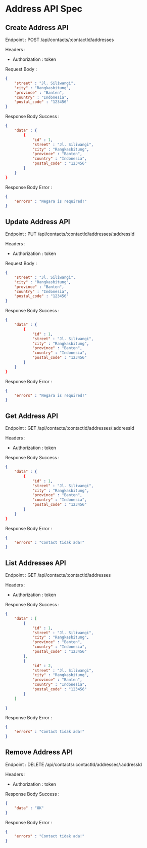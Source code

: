 # Address API Spec

## Create Address API

Endpoint : POST /api/contacts/:contactId/addresses

Headers :
- Authorization : token

Request Body :
```json
{
    "street" : "Jl. Siliwangi",
    "city" : "Rangkasbitung",
    "province" : "Banten",
    "country" : "Indonesia",
    "postal_code" : "123456"
}
```

Response Body Success : 
```json
{
    "data" : {
        {
            "id" : 1,
            "street" : "Jl. Siliwangi",
            "city" : "Rangkasbitung",
            "province" : "Banten",
            "country" : "Indonesia",
            "postal_code" : "123456"
        }
    }
}
```

Response Body Error : 
```json
{
    "errors" : "Negara is required!"
}
```

## Update Address API

Endpoint : PUT /api/contacts/:contactId/addresses/:addressId

Headers :
- Authorization : token

Request Body :
```json
{
    "street" : "Jl. Siliwangi",
    "city" : "Rangkasbitung",
    "province" : "Banten",
    "country" : "Indonesia",
    "postal_code" : "123456"
}
```

Response Body Success : 
```json
{
    "data" : {
        {
            "id" : 1,
            "street" : "Jl. Siliwangi",
            "city" : "Rangkasbitung",
            "province" : "Banten",
            "country" : "Indonesia",
            "postal_code" : "123456"
        }
    }
}
```

Response Body Error : 
```json
{
    "errors" : "Negara is required!"
}
```

## Get Address API

Endpoint : GET /api/contacts/:contactId/addresses/:addressId

Headers :
- Authorization : token

Response Body Success : 
```json
{
    "data" : {
        {
            "id" : 1,
            "street" : "Jl. Siliwangi",
            "city" : "Rangkasbitung",
            "province" : "Banten",
            "country" : "Indonesia",
            "postal_code" : "123456"
        }
    }
}
```

Response Body Error : 
```json
{
    "errors" : "Contact tidak ada!"
}
```
## List Addresses API

Endpoint : GET /api/contacts/:contactId/addresses

Headers :
- Authorization : token

Response Body Success : 
```json
{
    "data" : [
        {
            "id" : 1,
            "street" : "Jl. Siliwangi",
            "city" : "Rangkasbitung",
            "province" : "Banten",
            "country" : "Indonesia",
            "postal_code" : "123456"
        },
        {
            "id" : 2,
            "street" : "Jl. Siliwangi",
            "city" : "Rangkasbitung",
            "province" : "Banten",
            "country" : "Indonesia",
            "postal_code" : "123456"
        }
    ]
    
}
```

Response Body Error : 
```json
{
    "errors" : "Contact tidak ada!"
}
```

## Remove Address API

Endpoint : DELETE /api/contacts/:contactId/addresses/:addressId

Headers :
- Authorization : token

Response Body Success : 
```json
{
    "data" : "OK"
}
```

Response Body Error : 
```json
{
    "errors" : "Contact tidak ada!"
}
```